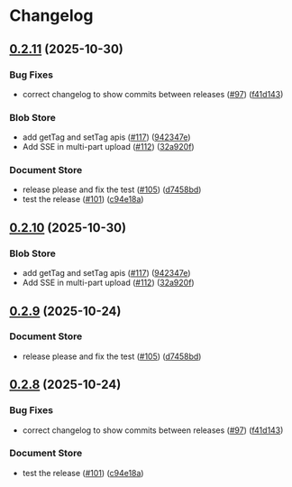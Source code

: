 # Changelog

## [0.2.11](https://github.com/Yaminik1996/multicloudj/compare/multicloudj-v0.2.10...multicloudj-v0.2.11) (2025-10-30)


### Bug Fixes

* correct changelog to show commits between releases ([#97](https://github.com/Yaminik1996/multicloudj/issues/97)) ([f41d143](https://github.com/Yaminik1996/multicloudj/commit/f41d1434b9f407487c4bd500973b72b9f8cf8275))


### Blob Store

* add getTag and setTag apis ([#117](https://github.com/Yaminik1996/multicloudj/issues/117)) ([942347e](https://github.com/Yaminik1996/multicloudj/commit/942347ef2ef428f0a19742078349b22df21cf6a9))
* Add SSE in multi-part upload ([#112](https://github.com/Yaminik1996/multicloudj/issues/112)) ([32a920f](https://github.com/Yaminik1996/multicloudj/commit/32a920fb6625cfdd30be6d4c9035429a0ebc2d0b))


### Document Store

* release please and fix the test ([#105](https://github.com/Yaminik1996/multicloudj/issues/105)) ([d7458bd](https://github.com/Yaminik1996/multicloudj/commit/d7458bd16fc9134a2faa6878d28716f66a3f2ea4))
* test the release ([#101](https://github.com/Yaminik1996/multicloudj/issues/101)) ([c94e18a](https://github.com/Yaminik1996/multicloudj/commit/c94e18a270d80c44f4d53773ec9c6003d99ce2c5))

## [0.2.10](https://github.com/salesforce/multicloudj/compare/multicloudj-v0.2.9...multicloudj-v0.2.10) (2025-10-30)


### Blob Store

* add getTag and setTag apis ([#117](https://github.com/salesforce/multicloudj/issues/117)) ([942347e](https://github.com/salesforce/multicloudj/commit/942347ef2ef428f0a19742078349b22df21cf6a9))
* Add SSE in multi-part upload ([#112](https://github.com/salesforce/multicloudj/issues/112)) ([32a920f](https://github.com/salesforce/multicloudj/commit/32a920fb6625cfdd30be6d4c9035429a0ebc2d0b))

## [0.2.9](https://github.com/salesforce/multicloudj/compare/multicloudj-v0.2.8...multicloudj-v0.2.9) (2025-10-24)


### Document Store

* release please and fix the test ([#105](https://github.com/salesforce/multicloudj/issues/105)) ([d7458bd](https://github.com/salesforce/multicloudj/commit/d7458bd16fc9134a2faa6878d28716f66a3f2ea4))

## [0.2.8](https://github.com/salesforce/multicloudj/compare/multicloudj-v0.2.7...multicloudj-v0.2.8) (2025-10-24)


### Bug Fixes

* correct changelog to show commits between releases ([#97](https://github.com/salesforce/multicloudj/issues/97)) ([f41d143](https://github.com/salesforce/multicloudj/commit/f41d1434b9f407487c4bd500973b72b9f8cf8275))


### Document Store

* test the release ([#101](https://github.com/salesforce/multicloudj/issues/101)) ([c94e18a](https://github.com/salesforce/multicloudj/commit/c94e18a270d80c44f4d53773ec9c6003d99ce2c5))
